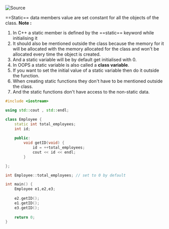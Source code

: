 ![Source](https://youtu.be/QcLI2zGVYFo?list=PLu0W_9lII9agpFUAlPFe_VNSlXW5uE0YL)

==Static== data members value are set constant for all the objects of the class.
**Note :** 
1. In C++ a static member is defined by the ==static== keyword while initialising it
2. It should also be mentioned outside the class because the memory for it will be allocated with the memory allocated for the class and won't be allocated every time the object is created.
3. And a static variable will be by default get initialised with 0.
4. In OOPS a static variable is also called a **class variable**.
5. If you want to set the initial value of a static variable then do it outside the function.
6. When creating static functions they don't have to be mentioned outside the class.
7. And the static functions don't have access to the non-static data.

```cpp
#include <iostream>

using std::cout , std::endl;

class Employee {
	static int total_employees;
	int id;
	
	public:
		void getID(void) {
			id = ++total_employees;
			cout << id << endl;
		}

};

int Employee::total_employees; // set to 0 by default

int main() {
	Employee e1,e2,e3;
	
	e2.getID();
	e1.getID();
	e3.getID();
	
	return 0;
}
```
